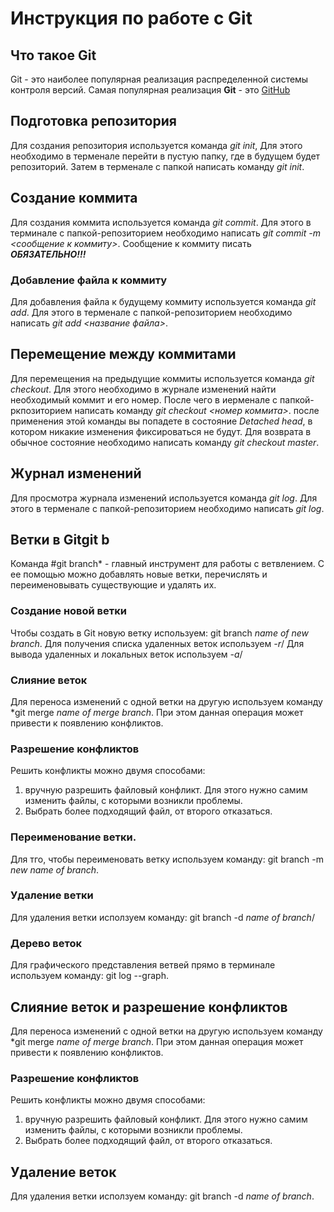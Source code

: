 # Инструкция по работе с Git

## Что такое Git
Git - это наиболее популярная реализация распределенной системы контроля версий. Самая популярная реализация **Git** - это [GitHub](http:??github.com/)
## Подготовка репозитория
Для создания репозитория используется команда *git init*, Для этого необходимо в терменале перейти в пустую папку, где в будущем будет репозиторий. Затем в терменале с папкой написать команду *git init*. 
## Создание коммита
Для создания коммита используется команда *git commit*. Для этого в терминале с папкой-репозиторием необходимо написать *git commit -m <сообщение к коммиту>*. Сообщение к коммиту писать ***ОБЯЗАТЕЛЬНО!!!*** 

### Добавление фaйла к коммиту
Для добавления файла к будущему коммиту используется команда *git add*. Для этого в терменале с папкой-репозиторием необходимо написать *git add <название файла>*.

## Перемещение между коммитами
Для перемещения на предыдущие коммиты используется команда *git checkout*. Для этого необходимо в журнале изменений найти необходимый коммит и его номер. После чего в иерменале с папкой-ркпозиторием написать команду *git  checkout <номер коммита>*. после применения этой команды вы попадете в состояние *Detached head*, в котором никакие изменения фиксироваться не будут. Для возврата в обычное состояние необходимо написать команду *git checkout master*. 
## Журнал изменений
Для просмотра журнала изменений используется команда *git log*. Для этого в терменале с папкой-репозиторием необходимо написать *git log*. 

## Ветки в Gitgit b
Команда #git branch* - главный инструмент для работы с ветвлением. С ее помощью можно добавлять новые ветки, перечислять и переименовывать существующие и удалять их. 
### Создание новой ветки
Чтобы создать в Git новую ветку используем: 
git branch *name of new branch*.
Для получения списка удаленных веток используем *-r*/
Для вывода удаленных и локальных веток используем *-a*/
### Слияние веток
Для переноса изменений с одной ветки на другую используем команду *git merge *name of merge branch*. При этом данная операция может привести к появлению конфликтов.
### Разрешение конфликтов
Решить конфликты можно двумя способами:
1. вручную разрешить файловый конфликт. Для этого нужно самим изменить файлы, с которыми возникли проблемы.
2. Выбрать более подходящий файл, от второго отказаться. 
### Переименование ветки. 
Для тго, чтобы переименовать ветку используем команду: git branch -m *new name of branch*.
### Удаление ветки
Для удаления ветки исползуем команду: git branch -d *name of branch*/
### Дерево веток
Для графического представления ветвей прямо в терминале используем команду: git log --graph.


## Слияние веток и разрешение конфликтов
Для переноса изменений с одной ветки на другую используем команду *git merge *name of merge branch*. При этом данная операция может привести к появлению конфликтов.
### Разрешение конфликтов
Решить конфликты можно двумя способами:
1. вручную разрешить файловый конфликт. Для этого нужно самим изменить файлы, с которыми возникли проблемы.
2. Выбрать более подходящий файл, от второго отказаться. 
## Удаление веток
Для удаления ветки исползуем команду: git branch -d *name of branch*.

